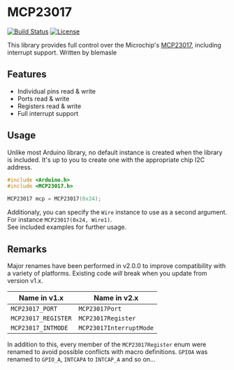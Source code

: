 # MCP23017
[![Build Status](https://travis-ci.org/blemasle/arduino-mcp23017.svg?branch=master)](https://travis-ci.org/blemasle/arduino-mcp23017)
[![License](https://img.shields.io/badge/license-MIT%20License-blue.svg)](http://doge.mit-license.org)

This library provides full control over the Microchip's [MCP23017](https://www.microchip.com/wwwproducts/en/MCP23017), including interrupt support. Written by blemasle

## Features
 * Individual pins read & write
 * Ports read & write
 * Registers read & write
 * Full interrupt support

## Usage
Unlike most Arduino library, no default instance is created when the library is included. It's up to you to create one with the appropriate chip I2C address.

```cpp
#include <Arduino.h>
#include <MCP23017.h>

MCP23017 mcp = MCP23017(0x24);
```

Additionaly, you can specify the `Wire` instance to use as a second argument. For instance `MCP23017(0x24, Wire1)`.  
See included examples for further usage.

## Remarks
Major renames have been performed in v2.0.0 to improve compatibility with a variety of platforms. Existing code *will* break when you update from version v1.x.

| Name in v1.x          | Name in v2.x              |
|-----------------------|---------------------------|
| `MCP23017_PORT`       | `MCP23017Port`            |
| `MCP23017_REGISTER`   | `MCP23017Register`        |
| `MCP23017_INTMODE`    | `MCP23017InterruptMode`   |

In addition to this, every member of the `MCP23017Register` enum were renamed to avoid possible conflicts with macro definitions. `GPIOA` was renamed to `GPIO_A`, `INTCAPA` to `INTCAP_A` and so on...
